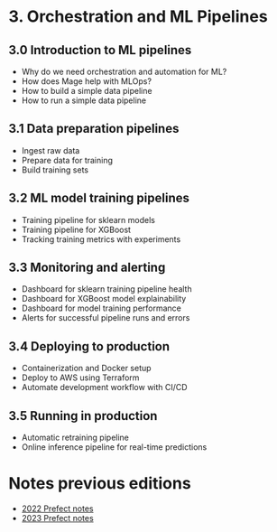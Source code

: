 # 3. Orchestration and ML Pipelines

## 3.0 Introduction to ML pipelines

- Why do we need orchestration and automation for ML?
- How does Mage help with MLOps?
- How to build a simple data pipeline
- How to run a simple data pipeline

## 3.1 Data preparation pipelines

- Ingest raw data
- Prepare data for training
- Build training sets

## 3.2 ML model training pipelines

- Training pipeline for sklearn models
- Training pipeline for XGBoost
- Tracking training metrics with experiments

## 3.3 Monitoring and alerting

- Dashboard for sklearn training pipeline health
- Dashboard for XGBoost model explainability
- Dashboard for model training performance
- Alerts for successful pipeline runs and errors

## 3.4 Deploying to production

- Containerization and Docker setup
- Deploy to AWS using Terraform
- Automate development workflow with CI/CD

## 3.5 Running in production

- Automatic retraining pipeline
- Online inference pipeline for real-time predictions

# Notes previous editions

- [2022 Prefect notes](../cohorts/2022/03-orchestration/README.md)
- [2023 Prefect notes](../cohorts/2023/03-orchestration/prefect/README.md)
